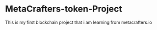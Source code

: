 # MetaCrafters-token-Project
This is my first blockchain project that i am learning from metacrafters.io

